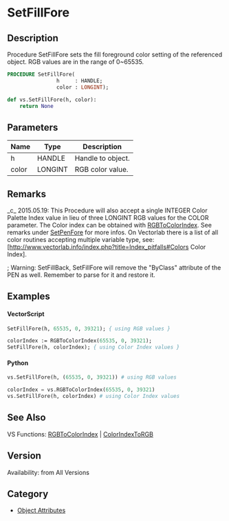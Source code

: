 # SetFillFore

## Description
Procedure SetFillFore sets the fill foreground color setting of the referenced object. RGB values are in the range of 0~65535.

```pascal
PROCEDURE SetFillFore(
				h     : HANDLE;
				color : LONGINT);
```

```python
def vs.SetFillFore(h, color):
    return None
```

## Parameters
|Name|Type|Description|
|---|---|---|
|h|HANDLE|Handle to object.|
|color|LONGINT|RGB color value.|

## Remarks
\_c\_ 2015.05.19: This Procedure will also accept a single INTEGER Color Palette Index value in lieu of three LONGINT RGB values for the COLOR parameter. The Color index can be obtained with [RGBToColorIndex](RGBToColorIndex.md). See remarks under [SetPenFore](SetPenFore.md) for more infos. On Vectorlab there is a list of all color routines accepting multiple variable type, see: [http://www.vectorlab.info/index.php?title=Index_pitfalls#Colors Color Index].

; Warning: SetFillBack, SetFillFore will remove the "ByClass" attribute of the PEN as well. Remember to parse for it and restore it.

## Examples
#### VectorScript ####
```pascal
SetFillFore(h, 65535, 0, 39321); { using RGB values }

colorIndex := RGBToColorIndex(65535, 0, 39321);
SetFillFore(h, colorIndex); { using Color Index values }
```
#### Python ####
```python
vs.SetFillFore(h, (65535, 0, 39321)) # using RGB values

colorIndex = vs.RGBToColorIndex(65535, 0, 39321)
vs.SetFillFore(h, colorIndex) # using Color Index values
```

## See Also
VS Functions:
[RGBToColorIndex](RGBToColorIndex.md) 
| [ColorIndexToRGB](ColorIndexToRGB.md)

## Version
Availability: from All Versions

## Category
* [Object Attributes](../Categories/Object%20Attributes.md)
